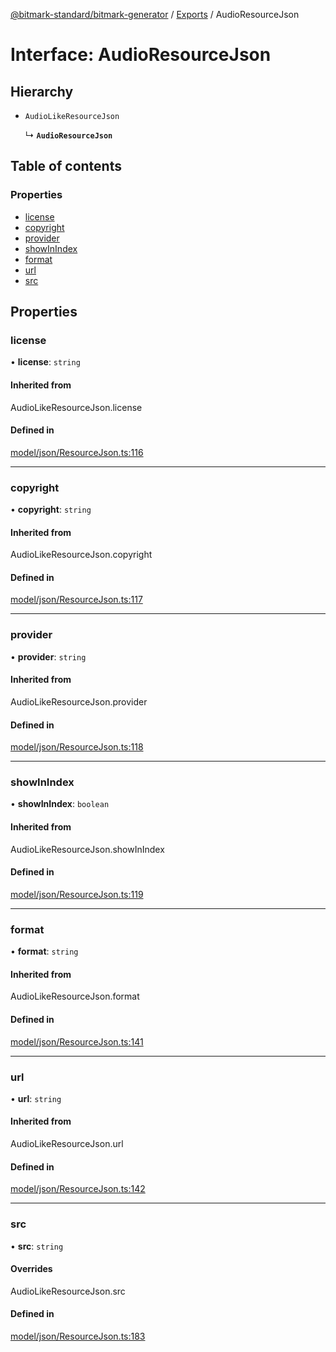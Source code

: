 [@bitmark-standard/bitmark-generator](../API.md) / [Exports](../modules.md) / AudioResourceJson

# Interface: AudioResourceJson

## Hierarchy

- `AudioLikeResourceJson`

  ↳ **`AudioResourceJson`**

## Table of contents

### Properties

- [license](AudioResourceJson.md#license)
- [copyright](AudioResourceJson.md#copyright)
- [provider](AudioResourceJson.md#provider)
- [showInIndex](AudioResourceJson.md#showInIndex)
- [format](AudioResourceJson.md#format)
- [url](AudioResourceJson.md#url)
- [src](AudioResourceJson.md#src)

## Properties

### license

• **license**: `string`

#### Inherited from

AudioLikeResourceJson.license

#### Defined in

[model/json/ResourceJson.ts:116](https://github.com/getMoreBrain/bitmark-generator/blob/de39d9c/src/model/json/ResourceJson.ts#L116)

___

### copyright

• **copyright**: `string`

#### Inherited from

AudioLikeResourceJson.copyright

#### Defined in

[model/json/ResourceJson.ts:117](https://github.com/getMoreBrain/bitmark-generator/blob/de39d9c/src/model/json/ResourceJson.ts#L117)

___

### provider

• **provider**: `string`

#### Inherited from

AudioLikeResourceJson.provider

#### Defined in

[model/json/ResourceJson.ts:118](https://github.com/getMoreBrain/bitmark-generator/blob/de39d9c/src/model/json/ResourceJson.ts#L118)

___

### showInIndex

• **showInIndex**: `boolean`

#### Inherited from

AudioLikeResourceJson.showInIndex

#### Defined in

[model/json/ResourceJson.ts:119](https://github.com/getMoreBrain/bitmark-generator/blob/de39d9c/src/model/json/ResourceJson.ts#L119)

___

### format

• **format**: `string`

#### Inherited from

AudioLikeResourceJson.format

#### Defined in

[model/json/ResourceJson.ts:141](https://github.com/getMoreBrain/bitmark-generator/blob/de39d9c/src/model/json/ResourceJson.ts#L141)

___

### url

• **url**: `string`

#### Inherited from

AudioLikeResourceJson.url

#### Defined in

[model/json/ResourceJson.ts:142](https://github.com/getMoreBrain/bitmark-generator/blob/de39d9c/src/model/json/ResourceJson.ts#L142)

___

### src

• **src**: `string`

#### Overrides

AudioLikeResourceJson.src

#### Defined in

[model/json/ResourceJson.ts:183](https://github.com/getMoreBrain/bitmark-generator/blob/de39d9c/src/model/json/ResourceJson.ts#L183)
